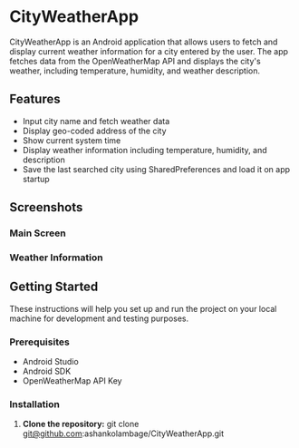 # CityWeatherApp

CityWeatherApp is an Android application that allows users to fetch and display current weather information for a city entered by the user. The app fetches data from the OpenWeatherMap API and displays the city's weather, including temperature, humidity, and weather description.

## Features

- Input city name and fetch weather data
- Display geo-coded address of the city
- Show current system time
- Display weather information including temperature, humidity, and description
- Save the last searched city using SharedPreferences and load it on app startup

## Screenshots

### Main Screen


### Weather Information


## Getting Started

These instructions will help you set up and run the project on your local machine for development and testing purposes.

### Prerequisites

- Android Studio
- Android SDK
- OpenWeatherMap API Key

### Installation

1. **Clone the repository:**
   git clone git@github.com:ashankolambage/CityWeatherApp.git
